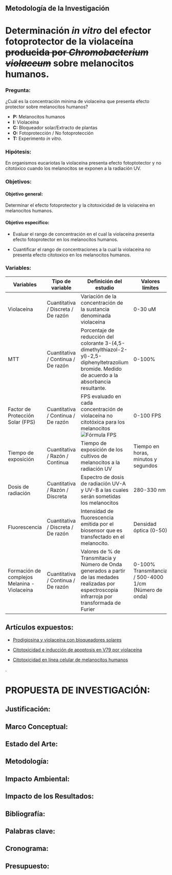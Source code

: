 ## Metodología de la Investigación

# Determinación _in vitro_ del efector fotoprotector de la violaceína ~~producida por _Chromobacterium violaceum_~~ sobre melanocitos humanos.

### Pregunta:

¿Cuál es la concentración mínima de violaceína que presenta efecto protector sobre melanocitos humanos?

* __P:__ Melanocitos humanos
* __I:__ Violaceína
* __C:__ Bloqueador solar/Extracto de plantas
* __O:__ Fotoprotección / No fotoprotección
* __T:__ Experimento _in vitro_.

### Hipótesis:

En organismos eucariotas la violaceína presenta efecto fotoptotector y no citotóxico cuando los melanocitos se exponen a la radiación UV. 

### Objetivos:

#### Objetivo general:

Determinar el efecto fotoprotector y la citotoxicidad de la violaceína en melanocitos humanos.

#### Objetivo específico:

* Evaluar el rango de concentración en el cual la violaceína presenta efecto fotoprotector en los melanocitos humanos.

* Cuantificar el rango de concentraciones a la cual la violaceína no presenta efecto citotoxico en los melanocitos humanos.

### Variables:

__Variables__ | __Tipo de variable__ | __Definición del estudio__ | __Valores límites__
--- | --- | --- | ---
Violaceína | Cuantitativa / Discreta / De razón | Variación de la concentración de la sustancia denominada violaceína | 0-30 uM
MTT | Cuantitativa / Continua / De razón | Porcentaje de reducción del colorante 3-(4,5-dimethylthiazol-2-yl)-2,5-diphenyltetrazolium bromide. Medido de acuerdo a la absorbancia resultante. | 0-100%
Factor de Protección Solar (FPS) | Cuantitativa / Continua / De razón | FPS evaluado en cada concentración de violaceína no citotóxica para los melanocitos ![Fórmula FPS](https://www.researchgate.net/profile/Natalia_Castejon/post/Does_anyone_know_how_to_apply_the_concentration_correction_factor_in_Mansur_equation_to_calculate_the_SPF_in_vitro/attachment/5c977f9b3843b0342432f3e7/AS%3A739963587018759%401553432475796/image/Mansur+equation.jpg) | 0-100 FPS
Tiempo de exposición | Cuantitativa / Razón / Continua | Tiempo de exposición de los cultivos de melanocitos a la radiación UV | Tiempo en horas, minutos y segundos
Dosis de radiación | Cuantitativa / Razón / Discreta | Espectro de dosis de radiación UV-A y UV-B a las cuales serán sometidas los melanocitos | 280-330 nm
Fluorescencia | Cuantitativa / Discreta / De razón | Intensidad de fluorescencia emitida por el biosensor que es transfectado en el melanocito. | Densidad óptica (0-50)
Formación de complejos Melanina - Violaceína | Cuantitativa / Continua / De razón | Valores de % de Transmitacia y Número de Onda generados a partir de las medades realizadas por espectroscopia infrarroja por transformada de Furier | 0-100% Transmitancia / 500-4000 1/cm (Número de onda)

## Artículos expuestos:

+ [Prodigiosina y violaceína con bloqueadores solares](Violaceina/violaceinandprodigiosinsunscreens.pdf)

+ [Citotoxicidad e inducción de apoptosis en V79 por violaceína](CitotoxicidadyMelanocitos/violaceincitotoxicityandapoptosisV79.pdf)

+ [Citotoxicidad en línea celular de melanocitos humanos](CitotoxicidadyMelanocitos/beberok2013.pdf)

.

# PROPUESTA DE INVESTIGACIÓN:

## Justificación:


## Marco Conceptual:


## Estado del Arte:



## Metodología:



## Impacto Ambiental:



## Impacto de los Resultados:



## Bibliografía:



## Palabras clave:



## Cronograma:



## Presupuesto:






